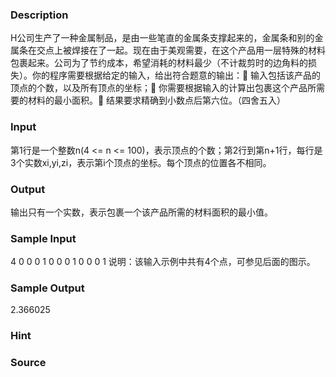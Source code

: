 
### Description
H公司生产了一种金属制品，是由一些笔直的金属条支撑起来的，金属条和别的金属条在交点上被焊接在了一起。现在由于美观需要，在这个产品用一层特殊的材料包裹起来。公司为了节约成本，希望消耗的材料最少（不计裁剪时的边角料的损失）。你的程序需要根据给定的输入，给出符合题意的输出： 输入包括该产品的顶点的个数，以及所有顶点的坐标； 你需要根据输入的计算出包裹这个产品所需要的材料的最小面积。 结果要求精确到小数点后第六位。（四舍五入）
### Input
第1行是一个整数n(4 <= n <= 100)，表示顶点的个数；第2行到第n+1行，每行是3个实数xi,yi,zi，表示第i个顶点的坐标。每个顶点的位置各不相同。
### Output
输出只有一个实数，表示包裹一个该产品所需的材料面积的最小值。
### Sample Input
4
0 0 0
1 0 0
0 1 0
0 0 1	说明：该输入示例中共有4个点，可参见后面的图示。



### Sample Output
2.366025

### Hint

### Source
